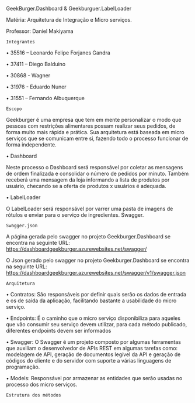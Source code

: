 GeekBurger.Dashboard & Geekburguer.LabelLoader

Matéria: Arquitetura de Integração e Micro serviços.

Professor: Daniel Makiyama




	Integrantes

•	35516 – Leonardo Felipe Forjanes Gandra

•	37411 – Diego Balduino

•	30868 - Wagner 

•	31976 - Eduardo Nuner

•	31551 – Fernando Albuquerque


	Escopo

Geekburger é uma empresa que tem em mente personalizar o modo que pessoas com restrições alimentares possam realizar seus pedidos, de forma muito mais rápida e prática.
	Sua arquitetura está baseada em micro serviços que se comunicam entre si, fazendo todo o processo funcionar de forma independente.

•	Dashboard

Neste processo o Dashboard será responsável por coletar as mensagens de ordem finalizada e consolidar o número de pedidos por minuto. Também receberá uma mensagem da loja informando a lista de produtos por usuário, checando se a oferta de produtos x usuários é adequada.

•	LabelLoader

O LabelLoader será responsável por varrer uma pasta de imagens de rótulos e enviar para o serviço de ingredientes.
Swagger.

	Swagger.json

A página gerada pelo swagger no projeto Geekburger.Dashboard se encontra na seguinte URL:
https://dashboardgeekburger.azurewebsites.net/swagger/

O Json gerado pelo swagger no projeto Geekburger.Dashboard se encontra na seguinte URL:
https://dashboardgeekburger.azurewebsites.net/swagger/v1/swagger.json

	Arquitetura

•	Contratos: São responsáveis por definir quais serão os dados de entrada e os de saída da aplicação, facilitando bastante a usabilidade do micro serviço.

•	Endpoints: É o caminho que o micro serviço disponibiliza para aqueles que vão consumir seu serviço devem utilizar, para cada método publicado, diferentes endpoints devem ser informados

•	Swagger: O Swagger é um projeto composto por algumas ferramentas que auxiliam o desenvolvedor de APIs REST em algumas tarefas como: modelagem de API, geração de documentos legível da API e geração de códigos do cliente e do servidor com suporte a várias linguagens de programação.

•	Models: Responsável por armazenar as entidades que serão usadas no processo dos micro serviços.

	Estrutura dos métodos


